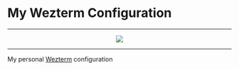 # My Wezterm Configuration

<hr>
<p align="center"><img src="https://github.com/mgastonportillo/wezterm-config/assets/106234166/e0adaee3-0391-45e4-885b-6f5934ea3ea5"></p>
<hr>
My personal <a href="https://wezfurlong.org/wezterm/index.html">Wezterm</a> configuration

